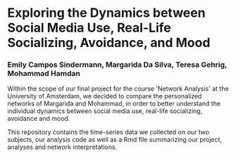 # Exploring the Dynamics between Social Media Use, Real-Life Socializing, Avoidance, and Mood  
### Emily Campos Sindermann, Margarida Da Silva, Teresa Gehrig, Mohammad Hamdan

Within the scope of our final project for the course 'Network Analysis' at the University of Amsterdam, we decided to compare the personalized networks of Margarida and Mohammad, in order to better understand the individual dynamics between social media use, real-life socializing, avoidance and mood. 

This repository contains the time-series data we collected on our two subjects, our analysis code as well as a Rmd file summarizing our project, analyses and network interpretations. 
